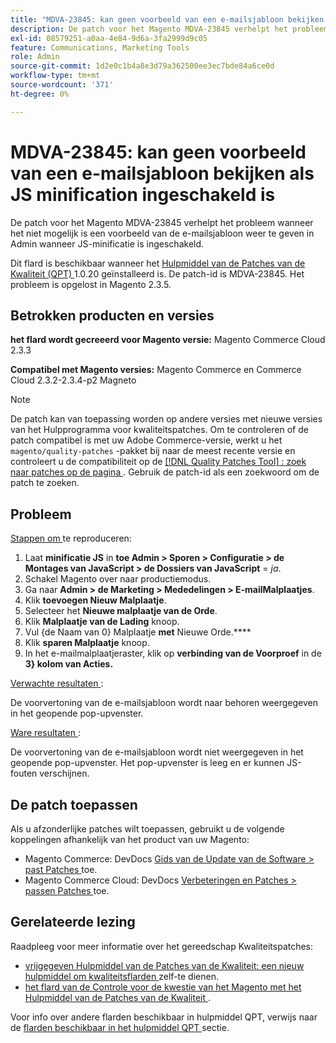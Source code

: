 ```yaml
---
title: "MDVA-23845: kan geen voorbeeld van een e-mailsjabloon bekijken als JS minification ingeschakeld is"
description: De patch voor het Magento MDVA-23845 verhelpt het probleem wanneer het niet mogelijk is een voorbeeld van de e-mailsjabloon weer te geven in Admin wanneer JS-minificatie is ingeschakeld.
exl-id: 08579251-a0aa-4e84-9d6a-3fa2999d9c05
feature: Communications, Marketing Tools
role: Admin
source-git-commit: 1d2e0c1b4a8e3d79a362500ee3ec7bde84a6ce0d
workflow-type: tm+mt
source-wordcount: '371'
ht-degree: 0%

---
```


# MDVA-23845: kan geen voorbeeld van een e-mailsjabloon bekijken als JS minification ingeschakeld is

De patch voor het Magento MDVA-23845 verhelpt het probleem wanneer het niet mogelijk is een voorbeeld van de e-mailsjabloon weer te geven in Admin wanneer JS-minificatie is ingeschakeld.

Dit flard is beschikbaar wanneer het [ Hulpmiddel van de Patches van de Kwaliteit (QPT) ](/help/announcements/adobe-commerce-announcements/magento-quality-patches-released-new-tool-to-self-serve-quality-patches.md) 1.0.20 geïnstalleerd is. De patch-id is MDVA-23845. Het probleem is opgelost in Magento 2.3.5.

## Betrokken producten en versies

**het flard wordt gecreeerd voor Magento versie:** Magento Commerce Cloud 2.3.3

**Compatibel met Magento versies:** Magento Commerce en Commerce Cloud 2.3.2-2.3.4-p2 Magneto

>[!NOTE]
>
>De patch kan van toepassing worden op andere versies met nieuwe versies van het Hulpprogramma voor kwaliteitspatches. Om te controleren of de patch compatibel is met uw Adobe Commerce-versie, werkt u het `magento/quality-patches` -pakket bij naar de meest recente versie en controleert u de compatibiliteit op de [[!DNL Quality Patches Tool] : zoek naar patches op de pagina ](https://devdocs.magento.com/quality-patches/tool.html#patch-grid) . Gebruik de patch-id als een zoekwoord om de patch te zoeken.

## Probleem

<u> Stappen om </u> te reproduceren:

1. Laat **minificatie JS** in **toe Admin > Sporen > Configuratie > de Montages van JavaScript > de Dossiers van JavaScript** = *ja*.
1. Schakel Magento over naar productiemodus.
1. Ga naar **Admin > de Marketing > Mededelingen > E-mailMalplaatjes**.
1. Klik **toevoegen Nieuw Malplaatje**.
1. Selecteer het **Nieuwe malplaatje van de Orde**.
1. Klik **Malplaatje van de Lading** knoop.
1. Vul {de Naam van 0} Malplaatje **met** Nieuwe Orde.****
1. Klik **sparen Malplaatje** knoop.
1. In het e-mailmalplaatjeraster, klik op **verbinding van de Voorproef** in de **3} kolom van Acties.**

<u> Verwachte resultaten </u>:

De voorvertoning van de e-mailsjabloon wordt naar behoren weergegeven in het geopende pop-upvenster.

<u> Ware resultaten </u>:

De voorvertoning van de e-mailsjabloon wordt niet weergegeven in het geopende pop-upvenster. Het pop-upvenster is leeg en er kunnen JS-fouten verschijnen.

## De patch toepassen

Als u afzonderlijke patches wilt toepassen, gebruikt u de volgende koppelingen afhankelijk van het product van uw Magento:

* Magento Commerce: DevDocs [ Gids van de Update van de Software > past Patches ](https://devdocs.magento.com/guides/v2.4/comp-mgr/patching.html) toe.
* Magento Commerce Cloud: DevDocs [ Verbeteringen en Patches > passen Patches ](https://devdocs.magento.com/cloud/project/project-patch.html) toe.

## Gerelateerde lezing

Raadpleeg voor meer informatie over het gereedschap Kwaliteitspatches:

* [ vrijgegeven Hulpmiddel van de Patches van de Kwaliteit: een nieuw hulpmiddel om kwaliteitsflarden ](/help/announcements/adobe-commerce-announcements/magento-quality-patches-released-new-tool-to-self-serve-quality-patches.md) zelf-te dienen.
* [ het flard van de Controle voor de kwestie van het Magento met het Hulpmiddel van de Patches van de Kwaliteit ](/help/support-tools/patches-available-in-qpt-tool/check-patch-for-magento-issue-with-magento-quality-patches.md).

Voor info over andere flarden beschikbaar in hulpmiddel QPT, verwijs naar de [ flarden beschikbaar in het hulpmiddel QPT ](https://support.magento.com/hc/en-us/sections/360010506631-Patches-available-in-QPT-tool-) sectie.
